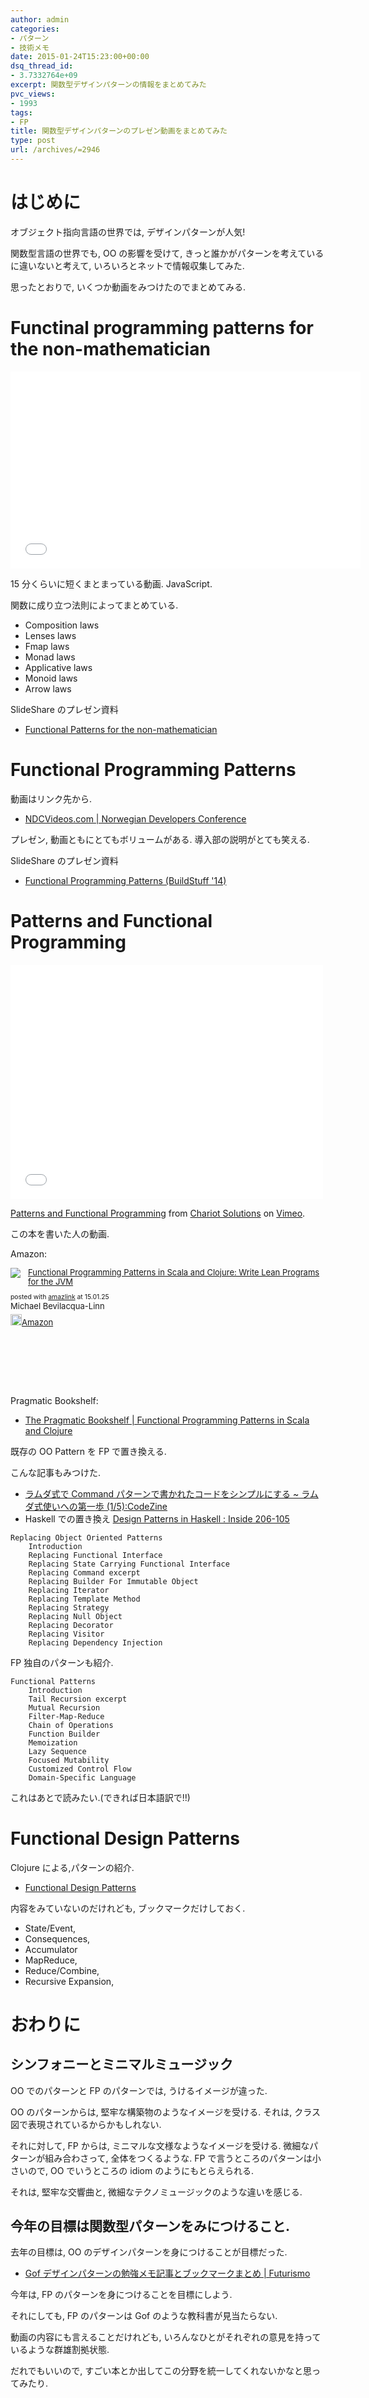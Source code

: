 ```yaml
---
author: admin
categories:
- パターン
- 技術メモ
date: 2015-01-24T15:23:00+00:00
dsq_thread_id:
- 3.7332764e+09
excerpt: 関数型デザインパターンの情報をまとめてみた
pvc_views:
- 1993
tags:
- FP
title: 関数型デザインパターンのプレゼン動画をまとめてみた
type: post
url: /archives/=2946
---
```


はじめに
========

オブジェクト指向言語の世界では, デザインパターンが人気!

関数型言語の世界でも, OO の影響を受けて,
きっと誰かがパターンを考えているに違いないと考えて,
いろいろとネットで情報収集してみた.

思ったとおりで, いくつか動画をみつけたのでまとめてみる.

Functinal programming patterns for the non-mathematician
========================================================

<iframe width="560" height="315" src="//www.youtube.com/embed/AvgwKjTPMmM?rel=0" frameborder="0" allowfullscreen></iframe>

15 分くらいに短くまとまっている動画. JavaScript.

関数に成り立つ法則によってまとめている.

-   Composition laws
-   Lenses laws
-   Fmap laws
-   Monad laws
-   Applicative laws
-   Monoid laws
-   Arrow laws

SlideShare のプレゼン資料

-   [Functional Patterns for the
    non-mathematician](http://www.slideshare.net/drboolean/functional-patterns-for-the-nonmathematician)

Functional Programming Patterns
===============================

動画はリンク先から.

-   [NDCVideos.com | Norwegian Developers
    Conference](http://www.ndcvideos.com/#/app/video/2311)

プレゼン, 動画ともにとてもボリュームがある. 導入部の説明がとても笑える.

SlideShare のプレゼン資料

-   [Functional Programming Patterns (BuildStuff
    '14)](http://www.slideshare.net/ScottWlaschin/fp-patterns-buildstufflt)

Patterns and Functional Programming
===================================

<iframe src="//player.vimeo.com/video/66613974?title=0&amp;byline=0&amp;portrait=0" width="500" height="375" frameborder="0" webkitallowfullscreen mozallowfullscreen allowfullscreen></iframe> <p><a href="http://vimeo.com/66613974">Patterns and Functional Programming</a> from <a href="http://vimeo.com/chariotsolutions">Chariot Solutions</a> on <a href="https://vimeo.com">Vimeo</a>.</p>

この本を書いた人の動画.

Amazon:

<div class='amazlink-box' style='text-align:left;padding-bottom:20px;font-size:small;/zoom: 1;overflow: hidden;'><div class='amazlink-list' style='clear: both;'><div class='amazlink-image' style='float:left;margin:0px 12px 1px 0px;'><a href='http://www.amazon.co.jp/Functional-Programming-Patterns-Scala-Clojure-ebook/dp/B00HUEG8KK%3FSubscriptionId%3DAKIAJDINZW45GEGLXQQQ%26tag%3Dsleephacker-22%26linkCode%3Dxm2%26camp%3D2025%26creative%3D165953%26creativeASIN%3DB00HUEG8KK' target='_blank' rel='nofollow'><img src='http://ecx.images-amazon.com/images/I/51pYM9DXw4L._SL160_.jpg' style='border: none;' /></a></div><div class='amazlink-info' style='height:160; margin-bottom: 10px'><div class='amazlink-name' style='margin-bottom:10px;line-height:120%'><a href='http://www.amazon.co.jp/Functional-Programming-Patterns-Scala-Clojure-ebook/dp/B00HUEG8KK%3FSubscriptionId%3DAKIAJDINZW45GEGLXQQQ%26tag%3Dsleephacker-22%26linkCode%3Dxm2%26camp%3D2025%26creative%3D165953%26creativeASIN%3DB00HUEG8KK' rel='nofollow' target='_blank'>Functional Programming Patterns in Scala and Clojure: Write Lean Programs for the JVM</a></div><div class='amazlink-powered' style='font-size:80%;margin-top:5px;line-height:120%'>posted with <a href='http://amazlink.keizoku.com/' title='アマゾンアフィリエイトリンク作成ツール' target='_blank'>amazlink</a> at 15.01.25</div><div class='amazlink-detail'>Michael Bevilacqua-Linn<br /></div><div class='amazlink-sub-info' style='float: left;'><div class='amazlink-link' style='margin-top: 5px'><img src='http://amazlink.fuyu.gs/icon_amazon.png' width='18'><a href='http://www.amazon.co.jp/Functional-Programming-Patterns-Scala-Clojure-ebook/dp/B00HUEG8KK%3FSubscriptionId%3DAKIAJDINZW45GEGLXQQQ%26tag%3Dsleephacker-22%26linkCode%3Dxm2%26camp%3D2025%26creative%3D165953%26creativeASIN%3DB00HUEG8KK' rel='nofollow' target='_blank'>Amazon</a></div></div></div></div></div>

Pragmatic Bookshelf:

-   [The Pragmatic Bookshelf | Functional Programming Patterns in Scala
    and
    Clojure](https://pragprog.com/book/mbfpp/functional-programming-patterns-in-scala-and-clojure)

既存の OO Pattern を FP で置き換える.

こんな記事もみつけた.

-   [ラムダ式で Command パターンで書かれたコードをシンプルにする \~
    ラムダ式使いへの第一歩
    (1/5):CodeZine](http://codezine.jp/article/detail/8300)
-   Haskell での置き換え [Design Patterns in Haskell : Inside
    206-105](http://blog.ezyang.com/2010/05/design-patterns-in-haskel/)

``` {.text}
Replacing Object Oriented Patterns
    Introduction
    Replacing Functional Interface
    Replacing State Carrying Functional Interface
    Replacing Command excerpt
    Replacing Builder For Immutable Object
    Replacing Iterator
    Replacing Template Method
    Replacing Strategy
    Replacing Null Object
    Replacing Decorator
    Replacing Visitor
    Replacing Dependency Injection
```

FP 独自のパターンも紹介.

``` {.text}
Functional Patterns
    Introduction
    Tail Recursion excerpt
    Mutual Recursion
    Filter-Map-Reduce
    Chain of Operations
    Function Builder
    Memoization
    Lazy Sequence
    Focused Mutability
    Customized Control Flow
    Domain-Specific Language
```

これはあとで読みたい.(できれば日本語訳で!!)

Functional Design Patterns
==========================

Clojure による,パターンの紹介.

-   [Functional Design
    Patterns](http://www.infoq.com/presentations/Clojure-Design-Patterns)

内容をみていないのだけれども, ブックマークだけしておく.

-   State/Event,
-   Consequences,
-   Accumulator
-   MapReduce,
-   Reduce/Combine,
-   Recursive Expansion,

おわりに
========

シンフォニーとミニマルミュージック
----------------------------------

OO でのパターンと FP のパターンでは, うけるイメージが違った.

OO のパターンからは, 堅牢な構築物のようなイメージを受ける. それは,
クラス図で表現されているからかもしれない.

それに対して, FP からは, ミニマルな文様なようなイメージを受ける.
微細なパターンが組み合わさって, 全体をつくるような. FP
で言うところのパターンは小さいので, OO でいうところの idiom
のようにもとらえられる.

それは, 堅牢な交響曲と, 微細なテクノミュージックのような違いを感じる.

今年の目標は関数型パターンをみにつけること.
-------------------------------------------

去年の目標は, OO のデザインパターンを身につけることが目標だった.

-   [Gof デザインパターンの勉強メモ記事とブックマークまとめ |
    Futurismo](https://futurismo.biz/archives/2872)

今年は, FP のパターンを身につけることを目標にしよう.

それにしても, FP のパターンは Gof のような教科書が見当たらない.

動画の内容にも言えることだけれども,
いろんなひとがそれぞれの意見を持っているような群雄割拠状態.

だれでもいいので,
すごい本とか出してこの分野を統一してくれないかなと思ってみたり.
